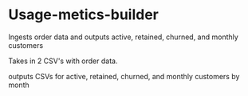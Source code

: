 # Usage-metics-builder
Ingests order data and outputs active, retained, churned, and monthly customers


Takes in 2 CSV's with order data.

outputs CSVs  for active, retained, churned, and monthly customers by month

